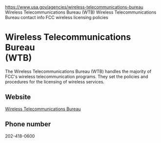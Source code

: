 

https://www.usa.gov/agencies/wireless-telecommunications-bureau
Wireless Telecommunications Bureau (WTB)
Wireless Telecommunications Bureau contact info
FCC wireless licensing policies

Wireless Telecommunications Bureau  
(WTB)  
========================================  

The Wireless Telecommunications Bureau (WTB) handles the majority of FCC's wireless telecommunication programs. They set the policies and procedures for the licensing of wireless services.  

Website  
-------  

[Wireless Telecommunications Bureau](https://www.fcc.gov/wireless-telecommunications)  

Phone number  
------------  

202-418-0600
